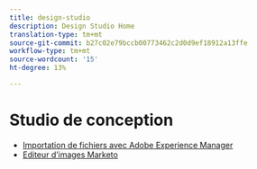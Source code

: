 ```yaml
---
title: design-studio
description: Design Studio Home
translation-type: tm+mt
source-git-commit: b27c02e79bccb00773462c2d0d9ef18912a13ffe
workflow-type: tm+mt
source-wordcount: '15'
ht-degree: 13%

---
```



# Studio de conception

* [Importation de fichiers avec Adobe Experience Manager](importing-assets-with-adobe-experience-manager.md)
* [Editeur d’images Marketo](marketo-image-editor.md)
